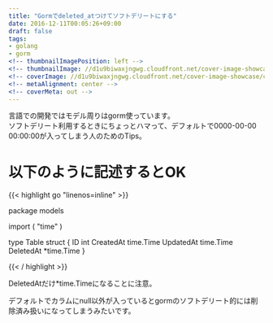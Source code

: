 ```yaml
---
title: "Gormでdeleted_atつけてソフトデリートにする"
date: 2016-12-11T00:05:26+09:00
draft: false
tags:
- golang
- gorm
<!-- thumbnailImagePosition: left -->
<!-- thumbnailImage: //d1u9biwaxjngwg.cloudfront.net/cover-image-showcase/city-750.jpg -->
<!-- coverImage: //d1u9biwaxjngwg.cloudfront.net/cover-image-showcase/city.jpg -->
<!-- metaAlignment: center -->
<!-- coverMeta: out -->
---
```



言語での開発ではモデル周りはgorm使っています。  
ソフトデリート利用するときにちょっとハマって、デフォルトで0000-00-00 00:00:00が入ってしまう人のためのTips。

<!--more-->

# 以下のように記述するとOK

{{< highlight go "linenos=inline" >}}

package models

import (
    "time"
	)

type Table struct {
	ID      int
	CreatedAt       time.Time
	UpdatedAt       time.Time
	DeletedAt       *time.Time
}

{{< / highlight >}}

DeletedAtだけ*time.Timeになることに注意。

デフォルトでカラムにnull以外が入っているとgormのソフトデリート的には削除済み扱いになってしまうみたいです。
